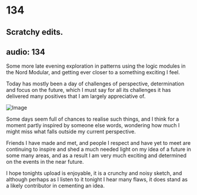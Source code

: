 # 134
## Scratchy edits.
audio: 134
---
Some more late evening exploration in patterns using the logic modules in the Nord Modular, and getting ever closer to a something exciting I feel.

Today has mostly been a day of challenges of perspective, determination and focus on the future, which I must say for all its challenges it has delivered many positives that I am largely appreciative of. 

![Image](/assets/img/Snd-134.jpg)

Some days seem full of chances to realise such things, and I think for a moment partly inspired by someone else words, wondering how much I might miss what falls outside my current perspective.

Friends I have made and met, and people I respect and have yet to meet are continuing to inspire and shed a much needed light on my idea of a future in some many areas, and as a result I am very much exciting and determined on the events in the near future.

I hope tonights upload is enjoyable, it is a crunchy and noisy sketch, and although perhaps as I listen to it tonight I hear many flaws, it does stand as a likely contributor in cementing an idea.
